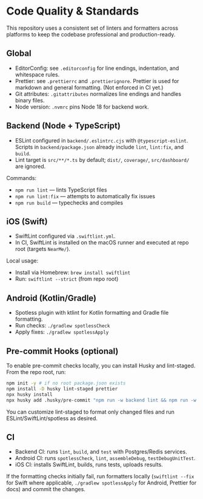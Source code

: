 # Code Quality & Standards

This repository uses a consistent set of linters and formatters across platforms to keep the codebase professional and production-ready.

## Global

- EditorConfig: see `.editorconfig` for line endings, indentation, and whitespace rules.
- Prettier: see `.prettierrc` and `.prettierignore`. Prettier is used for markdown and general formatting. (Not enforced in CI yet.)
- Git attributes: `.gitattributes` normalizes line endings and handles binary files.
- Node version: `.nvmrc` pins Node 18 for backend work.

## Backend (Node + TypeScript)

- ESLint configured in `backend/.eslintrc.cjs` with `@typescript-eslint`. Scripts in `backend/package.json` already include `lint`, `lint:fix`, and `build`.
- Lint target is `src/**/*.ts` by default; `dist/`, `coverage/`, `src/dashboard/` are ignored.

Commands:
- `npm run lint`      — lints TypeScript files
- `npm run lint:fix`  — attempts to automatically fix issues
- `npm run build`     — typechecks and compiles

## iOS (Swift)

- SwiftLint configured via `.swiftlint.yml`.
- In CI, SwiftLint is installed on the macOS runner and executed at repo root (targets `NearMe/`).

Local usage:
- Install via Homebrew: `brew install swiftlint`
- Run: `swiftlint --strict` (from repo root)

## Android (Kotlin/Gradle)

- Spotless plugin with ktlint for Kotlin formatting and Gradle file formatting.
- Run checks: `./gradlew spotlessCheck`
- Apply fixes: `./gradlew spotlessApply`

## Pre-commit Hooks (optional)

To enable pre-commit checks locally, you can install Husky and lint-staged. From the repo root, run:

```bash
npm init -y # if no root package.json exists
npm install -D husky lint-staged prettier
npx husky install
npx husky add .husky/pre-commit "npm run -w backend lint && npm run -w backend build && git -c core.hooksPath=.husky diff --name-only --cached | xargs npx prettier --write"
```

You can customize lint-staged to format only changed files and run ESLint/SwiftLint/spotless as desired.

## CI

- Backend CI: runs `lint`, `build`, and `test` with Postgres/Redis services.
- Android CI: runs `spotlessCheck`, `lint`, `assembleDebug`, `testDebugUnitTest`.
- iOS CI: installs SwiftLint, builds, runs tests, uploads results.

If the formatting checks initially fail, run formatters locally (`swiftlint --fix` for Swift where applicable, `./gradlew spotlessApply` for Android, Prettier for docs) and commit the changes.
